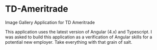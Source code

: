 # TD-Ameritrade
Image Gallery Application for TD Ameritrade


This application uses the latest version of Angular (4.x) and Typescript. I was asked to build this application as a verification of Angular skills for a potential new employer. Take everything with that grain of salt.
